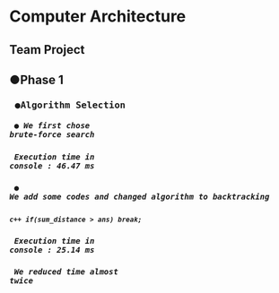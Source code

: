 # Computer Architecture
## Team Project
## ●Phase 1  
### <pre>  ●Algorithm Selection </pre>  
##### <pre>    ● We first chose brute-force search </pre>  
##### <pre>      Execution time in console : 46.47 ms </pre> 
##### <pre>    ● We add some codes and changed algorithm to backtracking </pre>  
##### <pre>      ```c++ if(sum_distance > ans) break;```  </pre>
##### <pre>      Execution time in console : 25.14 ms  </pre>
##### <pre>      We reduced time almost twice </pre>
